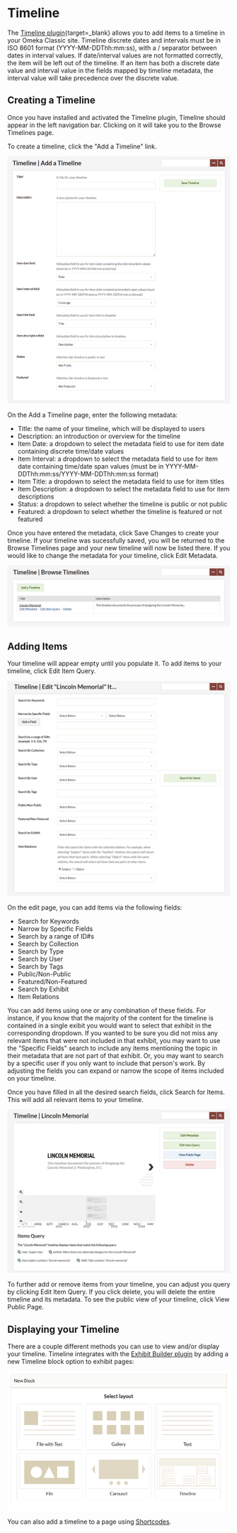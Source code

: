 # Timeline

The [Timeline plugin](https://omeka.org/classic/plugins/Timeline/){target=_blank} allows you to add items to a timeline in your Omeka Classic site. Timeline discrete dates and intervals must be in ISO 8601 format (YYYY-MM-DDThh:mm:ss), with a / separator between dates in interval values. If date/interval values are not formatted correctly, the item will be left out of the timeline. If an item has both a discrete date value and interval value in the fields mapped by timeline metadata, the interval value will take precedence over the discrete value.

## Creating a Timeline

Once you have installed and activated the Timeline plugin, Timeline should appear in the left navigation bar. Clicking on it will take you to the Browse Timelines page.

To create a timeline, click the "Add a Timeline" link. 

![Link to add timeline](../doc_files/plugin_images/timeline_add.png)

On the Add a Timeline page, enter the following metadata:
- Title: the name of your timeline, which will be displayed to users
- Description: an introduction or overview for the timeline
- Item Date: a dropdown to select the metadata field to use for item date containing discrete time/date values
- Item Interval: a dropdown to select the metadata field to use for item date containing time/date span values (must be in YYYY-MM-DDThh:mm:ss/YYYY-MM-DDThh:mm:ss format)
- Item Title: a dropdown to select the metadata field to use for item titles
- Item Description: a dropdown to select the metadata field to use for item descriptions
- Status: a dropdown to select whether the timeline is public or not public
- Featured: a dropdown to select whether the timeline is featured or not featured

Once you have entered the metadata, click Save Changes to create your timeline. If your timeline was sucessfully saved, you will be returned to the Browse Timelines page and your new timeline will now be listed there. If you would like to change the metadata for your timeline, click Edit Metadata.

![Existing timelines listed on browse timeline page](../doc_files/plugin_images/timeline_browse.png)

## Adding Items

Your timeline will appear empty until you populate it. To add items to your timeline, click Edit Item Query.

![Search options for editing item query](../doc_files/plugin_images/timeline_query.png)

On the edit page, you can add items via the following fields:
 - Search for Keywords
 - Narrow by Specific Fields
 - Search by a range of ID#s
 - Search by Collection
 - Search by Type
 - Search by User
 - Search by Tags
 - Public/Non-Public
 - Featured/Non-Featured
 - Search by Exhibit
 - Item Relations

You can add items using one or any combination of these fields. For instance, if you know that the majority of the content for the timeline is contained in a single exibit you would want to select that exhibit in the corresponding dropdown. If you wanted to be sure you did not miss any relevant items that were not included in that exhibit, you may want to use the "Specific Fields" search to include any items mentioning the topic in their metadata that are not part of that exhibit. Or, you may want to search by a specific user if you only want to include that person's work. By adjusting the fields you can expand or narrow the scope of items included on your timeline.

Once you have filled in all the desired search fields, click Search for Items. This will add all relevant items to your timeline.

![Timeline populated based on query](../doc_files/plugin_images/timeline_populated.png)

To further add or remove items from your timeline, you can adjust you query by clicking Edit Item Query. If you click delete, you will delete the entire timeline and its metadata. To see the public view of your timeline, click View Public Page.

## Displaying your Timeline

There are a couple different methods you can use to view and/or display your timeline. Timeline integrates with the [Exhibit Builder plugin](https://omeka.org/classic/docs/Plugins/ExhibitBuilder/#additional-layouts) by adding a new Timeline block option to exhibit pages: 

![Admin view of timeline option in exhibit builder](../doc_files/plugin_images/timeline_eb.png)

You can also add a timeline to a page using [Shortcodes](https://omeka.org/classic/docs/Content/Shortcodes/). 
